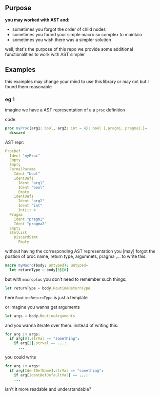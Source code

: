 ## Purpose
**you may worked with AST and:**
 - sometimes you forgot the order of child nodes
 - sometimes you found your simple macro so complex to maintain
 - sometimes you wish there was a simpler solution

well, that's the purpose of this repo
we provide some additional functionalities to work with AST simpler

## Examples
this examples may change your mind to use this library or may not
but I found them reasonable


### eg 1
imagine we have a AST representation of a a `proc` definition

code:
```nim
proc myProc(arg1: bool, arg2: int = 4): bool {.pragm1, pragma2.}=
  discard
```
AST repr:
```nim
ProcDef
  Ident "myProc"
  Empty
  Empty
  FormalParams
    Ident "bool"
    IdentDefs
      Ident "arg1"
      Ident "bool"
      Empty
    IdentDefs
      Ident "arg2"
      Ident "int"
      IntLit 4
  Pragma
    Ident "pragm1"
    Ident "pragma2"
  Empty
  StmtList
    DiscardStmt
      Empty
```

without having the corresponding AST representation you [may] forgot the postion of proc name, return type, argumnets, pragma ,... to write this:

```nim
macro myMacro(body: untyped): untyped=
  let returnType = body[3][0]

```

but with `macroplus` you don't need to remember such things:
```nim
let returnType = body.RoutineReturnType
```
here `RoutineReturnType` is just a template


or imagine you wanna get arguments
```nim
let args = body.RoutineArguments
```
and  you wanna iterate over them. instead of writing this:
```nim
for arg in args:
  if arg[0].strVal == "something":
    if arg[2].strval == ...:
      ...
```
you could write
```nim
for arg in args:
  if arg[IdentDefName].strVal == "something":
    if arg[IdentDefDefaultVal] == ...:
    ...
```

isn't it more readable and understandable?

